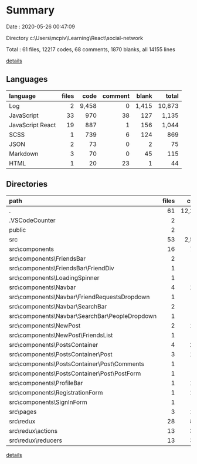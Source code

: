 # Summary

Date : 2020-05-26 00:47:09

Directory c:\Users\mcpiv\Learning\React\social-network

Total : 61 files,  12217 codes, 68 comments, 1870 blanks, all 14155 lines

[details](details.md)

## Languages
| language | files | code | comment | blank | total |
| :--- | ---: | ---: | ---: | ---: | ---: |
| Log | 2 | 9,458 | 0 | 1,415 | 10,873 |
| JavaScript | 33 | 970 | 38 | 127 | 1,135 |
| JavaScript React | 19 | 887 | 1 | 156 | 1,044 |
| SCSS | 1 | 739 | 6 | 124 | 869 |
| JSON | 2 | 73 | 0 | 2 | 75 |
| Markdown | 3 | 70 | 0 | 45 | 115 |
| HTML | 1 | 20 | 23 | 1 | 44 |

## Directories
| path | files | code | comment | blank | total |
| :--- | ---: | ---: | ---: | ---: | ---: |
| . | 61 | 12,217 | 68 | 1,870 | 14,155 |
| .VSCodeCounter | 2 | 33 | 0 | 13 | 46 |
| public | 2 | 45 | 23 | 2 | 70 |
| src | 53 | 2,596 | 45 | 407 | 3,048 |
| src\components | 16 | 777 | 0 | 129 | 906 |
| src\components\FriendsBar | 2 | 39 | 0 | 12 | 51 |
| src\components\FriendsBar\FriendDiv | 1 | 12 | 0 | 6 | 18 |
| src\components\LoadingSpinner | 1 | 5 | 0 | 2 | 7 |
| src\components\Navbar | 4 | 129 | 0 | 24 | 153 |
| src\components\Navbar\FriendRequestsDropdown | 1 | 38 | 0 | 8 | 46 |
| src\components\Navbar\SearchBar | 2 | 47 | 0 | 10 | 57 |
| src\components\Navbar\SearchBar\PeopleDropdown | 1 | 14 | 0 | 5 | 19 |
| src\components\NewPost | 2 | 148 | 0 | 23 | 171 |
| src\components\NewPost\FriendsList | 1 | 12 | 0 | 4 | 16 |
| src\components\PostsContainer | 4 | 220 | 0 | 32 | 252 |
| src\components\PostsContainer\Post | 3 | 145 | 0 | 20 | 165 |
| src\components\PostsContainer\Post\Comments | 1 | 15 | 0 | 2 | 17 |
| src\components\PostsContainer\Post\PostForm | 1 | 37 | 0 | 8 | 45 |
| src\components\ProfileBar | 1 | 108 | 0 | 16 | 124 |
| src\components\RegistrationForm | 1 | 100 | 0 | 13 | 113 |
| src\components\SignInForm | 1 | 28 | 0 | 7 | 35 |
| src\pages | 3 | 110 | 1 | 27 | 138 |
| src\redux | 28 | 818 | 0 | 99 | 917 |
| src\redux\actions | 13 | 397 | 0 | 61 | 458 |
| src\redux\reducers | 13 | 372 | 0 | 30 | 402 |

[details](details.md)
